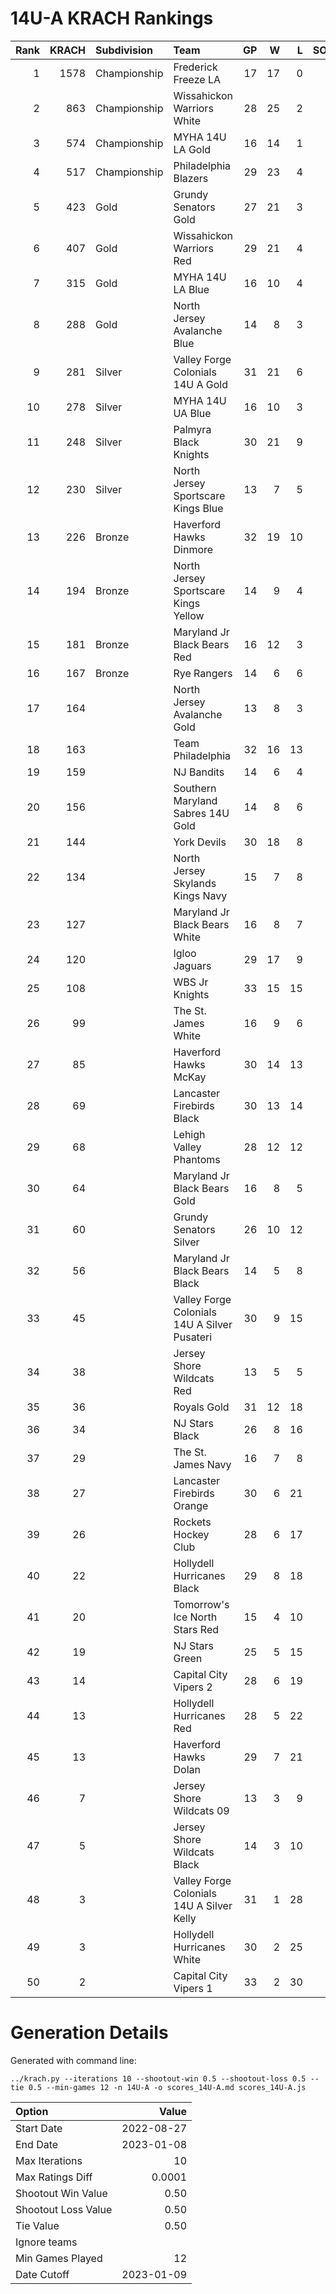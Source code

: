 # 14U-A KRACH Rankings
Rank|KRACH|Subdivision|Team|GP|W|L|SOW|SOL|T|SoS
---:|---:|:---|:---|---:|---:|---:|---:|---:|---:|---:
1|1578|Championship|Frederick Freeze LA|17|17|0|0|0|0|221
2|863|Championship|Wissahickon Warriors White|28|25|2|1|0|0|234
3|574|Championship|MYHA 14U LA Gold|16|14|1|1|0|0|124
4|517|Championship|Philadelphia Blazers|29|23|4|1|1|0|157
5|423|Gold|Grundy Senators Gold|27|21|3|2|1|0|132
6|407|Gold|Wissahickon Warriors Red|29|21|4|0|4|0|156
7|315|Gold|MYHA 14U LA Blue|16|10|4|1|1|0|223
8|288|Gold|North Jersey Avalanche Blue|14|8|3|0|3|0|182
9|281|Silver|Valley Forge Colonials 14U A Gold|31|21|6|3|1|0|137
10|278|Silver|MYHA 14U UA Blue|16|10|3|3|0|0|175
11|248|Silver|Palmyra Black Knights|30|21|9|0|0|0|241
12|230|Silver|North Jersey Sportscare Kings Blue|13|7|5|1|0|0|222
13|226|Bronze|Haverford Hawks Dinmore|32|19|10|0|3|0|313
14|194|Bronze|North Jersey Sportscare Kings Yellow|14|9|4|1|0|0|130
15|181|Bronze|Maryland Jr Black Bears Red|16|12|3|1|0|0|85
16|167|Bronze|Rye Rangers|14|6|6|2|0|0|219
17|164||North Jersey Avalanche Gold|13|8|3|0|2|0|135
18|163||Team Philadelphia|32|16|13|2|1|0|309
19|159||NJ Bandits|14|6|4|2|2|0|246
20|156||Southern Maryland Sabres 14U Gold|14|8|6|0|0|0|179
21|144||York Devils|30|18|8|2|2|0|118
22|134||North Jersey Skylands Kings Navy|15|7|8|0|0|0|223
23|127||Maryland Jr Black Bears White|16|8|7|1|0|0|185
24|120||Igloo Jaguars|29|17|9|1|2|0|128
25|108||WBS Jr Knights|33|15|15|1|2|0|183
26|99||The St. James White|16|9|6|0|1|0|130
27|85||Haverford Hawks McKay|30|14|13|1|2|0|150
28|69||Lancaster Firebirds Black|30|13|14|1|2|0|159
29|68||Lehigh Valley Phantoms|28|12|12|2|2|0|122
30|64||Maryland Jr Black Bears Gold|16|8|5|1|2|0|59
31|60||Grundy Senators Silver|26|10|12|1|3|0|248
32|56||Maryland Jr Black Bears Black|14|5|8|1|0|0|167
33|45||Valley Forge Colonials 14U A Silver Pusateri|30|9|15|3|3|0|179
34|38||Jersey Shore Wildcats Red|13|5|5|1|2|0|112
35|36||Royals Gold|31|12|18|0|1|0|156
36|34||NJ Stars Black|26|8|16|1|0|1|153
37|29||The St. James Navy|16|7|8|1|0|0|87
38|27||Lancaster Firebirds Orange|30|6|21|2|1|0|282
39|26||Rockets Hockey Club|28|6|17|5|0|0|195
40|22||Hollydell Hurricanes Black|29|8|18|2|1|0|160
41|20||Tomorrow's Ice North Stars Red|15|4|10|0|1|0|100
42|19||NJ Stars Green|25|5|15|3|2|0|72
43|14||Capital City Vipers 2|28|6|19|1|2|0|140
44|13||Hollydell Hurricanes Red|28|5|22|0|1|0|162
45|13||Haverford Hawks Dolan|29|7|21|1|0|0|75
46|7||Jersey Shore Wildcats 09|13|3|9|1|0|0|122
47|5||Jersey Shore Wildcats Black|14|3|10|0|1|0|76
48|3||Valley Forge Colonials 14U A Silver Kelly|31|1|28|1|1|0|185
49|3||Hollydell Hurricanes White|30|2|25|2|0|1|118
50|2||Capital City Vipers 1|33|2|30|0|1|0|201
# Generation Details

Generated with command line:
```
../krach.py --iterations 10 --shootout-win 0.5 --shootout-loss 0.5 --tie 0.5 --min-games 12 -n 14U-A -o scores_14U-A.md scores_14U-A.js
```

| Option | Value |
| :----- | ----: |
| Start Date | 2022-08-27 |
| End Date | 2023-01-08 |
| Max Iterations | 10 |
| Max Ratings Diff | 0.0001 |
| Shootout Win Value | 0.50 |
| Shootout Loss Value | 0.50 |
| Tie Value | 0.50 |
| Ignore teams |  |
| Min Games Played | 12 |
| Date Cutoff | 2023-01-09 |

